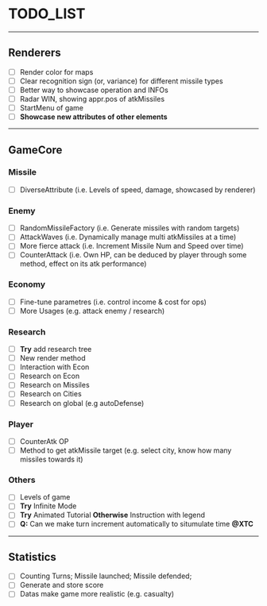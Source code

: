 # TODO_LIST
---
## Renderers
- [ ] Render color for maps
- [ ] Clear recognition sign (or, variance) for different missile types
- [ ] Better way to showcase operation and INFOs
- [ ] Radar WIN, showing appr.pos of atkMissiles
- [ ] StartMenu of game
- [ ] **Showcase new attributes of other elements**
---
## GameCore
### Missile
- [ ] DiverseAttribute (i.e. Levels of speed, damage, showcased by renderer)
### Enemy
- [ ] RandomMissileFactory (i.e. Generate missiles with random targets)
- [ ] AttackWaves (i.e. Dynamically manage multi atkMissiles at a time)
- [ ] More fierce attack (i.e. Increment Missile Num and Speed over time)
- [ ] CounterAttack (i.e. Own HP, can be deduced by player through some method, effect on its atk performance)
### Economy
- [ ] Fine-tune parametres (i.e. control income & cost for ops)
- [ ] More Usages (e.g. attack enemy / research)
### Research
- [ ] **Try** add research tree
- [ ] New render method
- [ ] Interaction with Econ
- [ ] Research on Econ
- [ ] Research on Missiles
- [ ] Research on Cities
- [ ] Research on global (e.g autoDefense)
### Player
- [ ] CounterAtk OP
- [ ] Method to get atkMissile target (e.g. select city, know how many missiles towards it)
### Others
- [ ] Levels of game
- [ ] **Try** Infinite Mode
- [ ] **Try** Animated Tutorial **Otherwise** Instruction with legend
- [ ] **Q:** Can we make turn increment automatically to situmulate time **@XTC**
---
## Statistics
- [ ] Counting Turns; Missile launched; Missile defended;
- [ ] Generate and store score
- [ ] Datas make game more realistic (e.g. casualty)